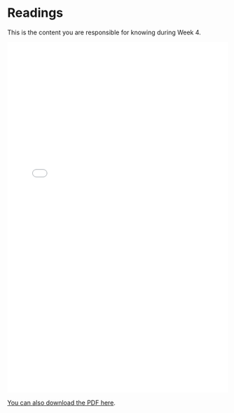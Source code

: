 # Readings

This is the content you are responsible for knowing during Week 4.

<iframe src="../../122_04_HTML_Internet.pdf" width="100%" height="800px" frameBorder="0"> </iframe>

[You can also download the PDF here](https://github.com/ubco-cmps/cosc122_course/raw/main/files/122_04_HTML_Internet.pdf).